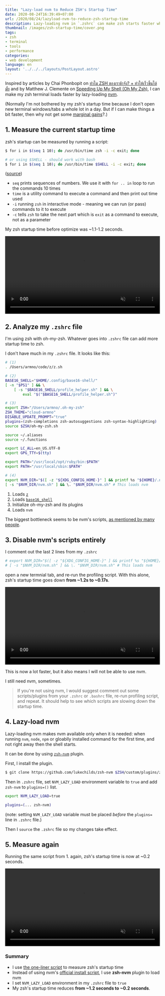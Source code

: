 ```yaml
---
title: "Lazy-load nvm to Reduce ZSH's Startup Time"
date: 2020-08-24T16:39:49+07:00
url: /2020/08/24/lazyload-nvm-to-reduce-zsh-startup-time
description: Lazy-loading nvm in `.zshrc` can make zsh starts faster when open a new terminal window
thumbnail: /images/zsh-startup-time/cover.png
tags:
- zsh
- terminal
- tools
- performance
categories:
- web development
language: en
layout: '../../../layouts/PostLayout.astro'
---
```


Inspired by articles by Chai Phonbopit on
[ทำไม ZSH ของเราช้าจัง? + ทำให้เร็วขึ้นได้มั้ย](https://devahoy.com/blog/2020/08/increase-speed-of-zsh/)
and by Matthew J. Clemente on [Speeding Up My Shell (Oh My Zsh)](https://blog.mattclemente.com/2020/06/26/oh-my-zsh-slow-to-load.html),
I can make my zsh terminal loads faster by lazy-loading [nvm](https://github.com/nvm-sh/nvm).

(Normally I'm not bothered by my zsh's startup time because
I don't open new terminal windows/tabs a whole lot in a day.
But if I can make things a bit faster, then why not get some [marginal gains](https://www.youtube.com/watch?v=NQxYlu12ji8)?.)

## 1. Measure the current startup time

zsh's startup can be measured by running a script:

```bash
$ for i in $(seq 1 10); do /usr/bin/time zsh -i -c exit; done

# or using $SHELL - should work with bash
$ for i in $(seq 1 10); do /usr/bin/time $SHELL -i -c exit; done
```

([source](https://htr3n.github.io/2018/07/faster-zsh/#performance-analysis))

- `seq` prints sequences of numbers. We use it with `for .. in` loop to run the commands 10 times
- `time` is a utility command to execute a command and then print out time used
- `-i` running `zsh` in interactive mode - meaning we can run (or pass) commands to it to execute
- `-c` tells `zsh` to take the next part which is `exit` as a command to execute, not as a parameter

My zsh startup time before optimize was ~1.1-1.2 seconds.

<video src="/images/zsh-startup-time/before.mp4" width="100%" autoplay muted controls loop></video>

## 2. Analyze my `.zshrc` file

I'm using zsh with oh-my-zsh. Whatever goes into `.zshrc` file can add more startup time to zsh.

I don't have much in my `.zshrc` file. It looks like this:

```bash
# (1)
. /Users/armno/code/z/z.sh

# (2)
BASE16_SHELL="$HOME/.config/base16-shell/"
[ -n "$PS1" ] && \
    [ -s "$BASE16_SHELL/profile_helper.sh" ] && \
        eval "$("$BASE16_SHELL/profile_helper.sh")"

# (3)
export ZSH="/Users/armno/.oh-my-zsh"
ZSH_THEME="cloud-armno"
DISABLE_UPDATE_PROMPT="true"
plugins=(zsh-completions zsh-autosuggestions zsh-syntax-highlighting)
source $ZSH/oh-my-zsh.sh

source ~/.aliases
source ~/.functions

export LC_ALL=en_US.UTF-8
export GPG_TTY=$(tty)

export PATH="/usr/local/opt/ruby/bin:$PATH"
export PATH="/usr/local/sbin:$PATH"

# (4)
export NVM_DIR="$([ -z "${XDG_CONFIG_HOME-}" ] && printf %s "${HOME}/.nvm" || printf %s "${XDG_CONFIG_HOME}/nvm")"
[ -s "$NVM_DIR/nvm.sh" ] && \. "$NVM_DIR/nvm.sh" # This loads nvm
```

1. Loads [`z`](https://github.com/rupa/z)
2. Loads [`base16_shell`](https://github.com/chriskempson/base16-shell)
3. Initialize oh-my-zsh and its plugins
4. Loads `nvm`

The biggest bottleneck seems to be nvm's scripts, [as mentioned by many people](https://www.google.com/search?q=nvm+slow+zsh).

## 3. Disable nvm's scripts entirely

I comment out the last 2 lines from my `.zshrc`

```bash
# export NVM_DIR="$([ -z "${XDG_CONFIG_HOME-}" ] && printf %s "${HOME}/.nvm" || printf %s "${XDG_CONFIG_HOME}/nvm")"
# [ -s "$NVM_DIR/nvm.sh" ] && \. "$NVM_DIR/nvm.sh" # This loads nvm
```

open a new termnial tab, and re-run the profiling script.
With this alone, zsh's startup time goes down **from ~1.2s to ~0.17s**.

<video src="/images/zsh-startup-time/disable-nvm.mp4" width="100%" autoplay muted controls loop></video>

This is now a lot faster, but it also means I will not be able to use nvm.

I still need nvm, sometimes.

> If you're not using nvm, I would suggest comment out some scripts/plugins from your `.zshrc` or `.bashrc` file,
re-run profiling script, and repeat. It should help to see which scripts are slowing down the startup time.

## 4. Lazy-load nvm

Lazy-loading nvm makes nvm available only when it is needed: when running `nvm`, `node`, `npm`
or gloablly installed command for the first time, and not right away then the shell starts.

It can be done by using [`zsh-nvm`](https://github.com/lukechilds/zsh-nvm) plugin.

First, I install the plugin.

```bash
$ git clone https://github.com/lukechilds/zsh-nvm $ZSH/custom/plugins/zsh-nvm
```

Then in `.zshrc` file, set `NVM_LAZY_LOAD` environment variable to `true`
and add `zsh-nvm` to `plugins=()` list.

```bash
export NVM_LAZY_LOAD=true

plugins=(... zsh-nvm)
```

(note: setting `NVM_LAZY_LOAD` variable must be placed <em>before</em> the `plugins=` line in `.zshrc` file.)

Then I `source` the `.zshrc` file so my changes take effect.

## 5. Measure again

Running the same script from 1. again, zsh's startup time is now at ~0.2 seconds.

<video src="/images/zsh-startup-time/after.mp4" width="100%" autoplay muted controls loop></video>

### Summary

- I use [the one-liner script](#1-measure-the-current-startup-time) to measure zsh's startup time
- Instead of using nvm's [official install script](https://github.com/nvm-sh/nvm#install--update-script), I use **zsh-nvm** plugin to load nvm
- I set `NVM_LAZY_LOAD` environment in my `.zshrc` file to `true`
- My zsh's startup time reduces **from ~1.2 seconds to ~0.2 seconds**.
